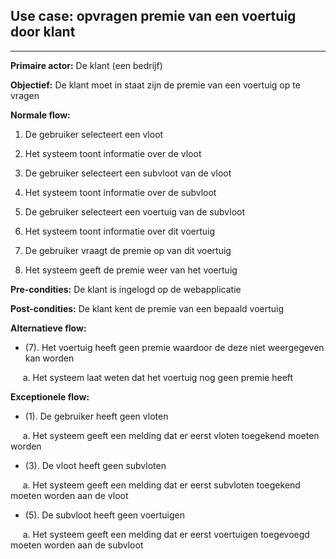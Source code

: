 
## Use case: opvragen premie van een voertuig door klant
---

**Primaire actor:** De klant (een bedrijf)

**Objectief:** De klant moet in staat zijn de premie van een voertuig op te vragen

**Normale flow:**


1. De gebruiker selecteert een vloot

2. Het systeem toont informatie over de vloot

3. De gebruiker selecteert een subvloot van de vloot

4. Het systeem toont informatie over de subvloot

5. De gebruiker selecteert een voertuig van de subvloot

6. Het systeem toont informatie over dit voertuig

7. De gebruiker vraagt de premie op van dit voertuig

8. Het systeem geeft de premie weer van het voertuig


**Pre-condities:** De klant is ingelogd op de webapplicatie

**Post-condities:** De klant kent de premie van een bepaald voertuig

**Alternatieve flow:**
* (7). Het voertuig heeft geen premie waardoor de deze niet weergegeven kan worden

&nbsp;&nbsp;&nbsp;&nbsp; a. Het systeem laat weten dat het voertuig nog geen premie heeft


**Exceptionele flow:**
* (1). De gebruiker heeft geen vloten

&nbsp;&nbsp;&nbsp;&nbsp; a. Het systeem geeft een melding dat er eerst vloten toegekend moeten worden

* (3). De vloot heeft geen subvloten

&nbsp;&nbsp;&nbsp;&nbsp; a. Het systeem geeft een melding dat er eerst subvloten toegekend moeten worden aan de vloot

* (5). De subvloot heeft geen voertuigen

&nbsp;&nbsp;&nbsp;&nbsp; a. Het systeem geeft een melding dat er eerst voertuigen toegevoegd moeten worden aan de subvloot

